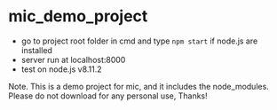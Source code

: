 # mic_demo_project
* go to project root folder in cmd and type `npm start` if node.js are installed
* server run at localhost:8000
* test on node.js v8.11.2

Note. This is a demo project for mic, and it includes the node_modules.
Please do not download for any personal use, Thanks!
